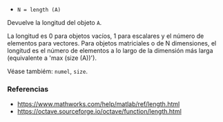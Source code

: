 * `N = length (A)`

Devuelve la longitud del objeto `A`.

La longitud es 0 para objetos vacíos, 1 para escalares y el número de
elementos para vectores. Para objetos matriciales o de N dimensiones, el
longitud es el número de elementos a lo largo de la dimensión más larga
(equivalente a 'max (size (A))').

Véase tambiém: `numel`, `size`.

### Referencias

* https://www.mathworks.com/help/matlab/ref/length.html
* https://octave.sourceforge.io/octave/function/length.html
